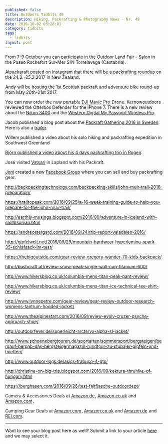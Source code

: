 ```yaml
---
published: false
title: Outdoors Tidbits 49
description: Hiking, Packrafting & Photography News - Nr. 49
date: 2016-10-02 05:28:01
category: tidbits
tags:
  - tidbits
layout: post
---
```


From 7-9 October you can participate in the Outdoor Land Fair - Salon in the Paseo Rochefort Sur-Mer S/N Torrelavega (Cantabria).

Alpackaraft posted on Instagram that there will be a <a href="https://www.instagram.com/p/BJIbIVKhkpW/">packrafting roundup</a> on the 24.2.-25.2.2017 in New Zealand.

Andy will be hosting the 1st Scottish packraft and adventure bike round-up from May 20th-21st 2017.

You can now order the new portable <a  href="https://www.amazon.com/gp/product/B01LZ8QTSU/ref=as_li_tl?ie=UTF8&camp=1789&creative=9325&creativeASIN=B01LZ8QTSU&linkCode=as2&tag=hikeve-20&linkId=5a6ef02b9b0fad9c38626566497e8151" rel="nofollow">DJI Mavic Pro</a><img src="//ir-na.amazon-adsystem.com/e/ir?t=hikeve-20&l=am2&o=1&a=B01LZ8QTSU" width="1" height="1" border="0" alt="" style="border:none !important; margin:0px !important;" /> Drone. Kernowoutdoors reviewed the Otterbox Defender for the iPhone 7. There is a new review about the <a href="http://www.techradar.com/1329570">Nikon 3400</a> and the <a href="http://www.techradar.com/reviews/pc-mac/pc-components/storage/disk-drives-hdd-ssd/western-digital-my-passport-wireless-pro-1329598/review">Western Digital My Passport Wireless Pro</a>.

Jacob published a blog post about the <a href="http://urbanpackrafter.com/Together-on-Voxnan">Packraft Gathering 2016 in Sweden</a>. Here is also a <a href="https://vimeo.com/184230182">trailer</a>.

Willem published a video about his solo hiking and packrafting expedition in Southwest Greenland <a href="https://vimeo.com/183643681">

Björn published a video about his 4 days packrafting trip in <a href="https://www.youtube.com/watch?v=KTnAjIpUt58&feature=youtu.be">Rogen</a>.

José visited <a href="http://www.planetapackraft.com/2016/09/wilderness-de-vatsari-en-packraft.html">Vatsari</a> in Lapland with his Packraft.

<a href="http://leftbound.com">Joni</a> created a new <a href="https://www.facebook.com/groups/154741864976536/">Facebook Group</a> where you can sell and buy packrafting gear.

http://backpackingtechnology.com/backpacking-skills/john-muir-trail-2016-preparation/

https://trailtopeak.com/2016/09/25/a-16-week-training-guide-to-help-you-prepare-for-the-john-muir-trail/

http://earthly-musings.blogspot.com/2016/09/adventure-in-iceland-with-smithsonian.html

https://andreostergard.com/2016/09/24/trip-report-valadalen-2016/

http://gipfelwelt.net/2016/09/29/mountain-hardwear-hyperlamina-spark-35-schlafsack-im-test/

https://thebigoutside.com/gear-review-gregory-wander-70-kids-backpack/

http://bushcraft.at/review-snow-peak-single-wall-cup-titanium-600/

http://www.hikersblog.co.uk/columbia-mens-titan-peak-pant-review/

http://www.hikersblog.co.uk/columbia-mens-titan-ice-technical-tee-shirt-review/

http://www.lynnepetre.com/gear-review/gear-review-outdoor-research-womens-tantrum-hooded-jacket/

http://www.thealpinestart.com/2016/09/review-evolv-cruzer-psyche-approach-shoe/

http://outdoorfever.de/superleicht-arcteryx-alpha-sl-jacket/

http://www.schoenebergtouren.de/sportarten/sommersport/bergsteigen/bergauf-bergab-das-bergsteigermagazin-rundtour-zu-stubaier-gipfeln-und-huetten/

http://www.outdoor-logs.de/asics-trabuco-4-gtx/

http://christine-on-big-trip.blogspot.com/2016/09/kektura-thruhike-of-hungary.html

https://berghasen.com/2016/09/26/test-faltflasche-outdoordept/


Camera & Accessories Deals at <a target="_blank" rel="nofollow" href="https://www.amazon.de/b/?_encoding=UTF8&camp=1638&creative=6742&linkCode=ur2&node=5457338031&pf_rd_i=571860&pf_rd_m=A3JWKAKR8XB7XF&pf_rd_p=1067386747&pf_rd_r=5564YVT458WCD2B30ZR9&pf_rd_s=merchandised-search-leftnav&pf_rd_t=101&site-redirect=de&tag=hikeve-21" rel="nofollow">Amazon.de</a><img src="http://ir-de.amazon-adsystem.com/e/ir?t=hikeve-21&l=ur2&o=3" width="1" height="1" border="0" alt="" style="border:none !important; margin:0px !important;"/>,
<a target="_blank" rel="nofollow" href="https://www.amazon.co.uk/discounts-offers-pc-electronics/b/?_encoding=UTF8&camp=1634&creative=6738&linkCode=ur2&node=590987031&tag=hikeve07-21" rel="nofollow">Amazon.co.uk</a><img src="http://ir-uk.amazon-adsystem.com/e/ir?t=hikeve07-21&l=ur2&o=2" width="1" height="1" border="0" alt="" style="border:none !important; margin:0px !important;"/> and <a target="_blank" href="https://www.amazon.com/s/ref=s9_acss_bw_ln_camcolla_1_1?rh=i%3Aelectronics%2Cn%3A761198&ie=UTF8&pf_rd_m=ATVPDKIKX0DER&pf_rd_s=merchandised-search-leftnav&pf_rd_r=VJHQ4RB0RC82JN9P0705&pf_rd_t=101&pf_rd_p=2580408662&pf_rd_i=502394&_encoding=UTF8&tag=hikeve-20&linkCode=ur2&linkId=71ecc71caff04cc23a9737fbf6aa20a2&camp=1789&creative=9325" rel="nofollow">Amazon.com</a><img src="//ir-na.amazon-adsystem.com/e/ir?t=hikeve-20&l=ur2&o=1" width="1" height="1" border="0" alt="" style="border:none !important; margin:0px !important;" />.

Camping Gear Deals at <a target="_blank" href="https://www.amazon.com/s/ref=amb_link_445064522_1?ie=UTF8&bbn=9927316011&field-pct-off=50-&lo=outdoor-recreation&rh=i%3Aoutdoor-recreation%2Cn%3A9927316011%2Cp_6%3AATVPDKIKX0DER%2Cn%3A3400371&pf_rd_m=ATVPDKIKX0DER&pf_rd_s=merchandised-search-leftnav&pf_rd_r=S3PAWAAFM66NGJ18FCH2&pf_rd_t=101&pf_rd_p=2362500142&pf_rd_i=9927316011&_encoding=UTF8&tag=hikeve-20&linkCode=ur2&linkId=63e7f0be9cfa6757362850ac0a82a8cb&camp=1789&creative=9325" rel="nofollow">Amazon.com</a><img src="//ir-na.amazon-adsystem.com/e/ir?t=hikeve-20&l=ur2&o=1" width="1" height="1" border="0" alt="" style="border:none !important; margin:0px !important;">, <a target="_blank" rel="nofollow" href="https://www.amazon.co.uk/s/?_encoding=UTF8&bbn=350630011&camp=1634&creative=6738&linkCode=ur2&pf_rd_i=319545011&pf_rd_m=A3P5ROKL5A1OLE&pf_rd_p=866645087&pf_rd_r=PKBNQ9633DWAG2Y7K80D&pf_rd_s=merchandised-search-leftnav&pf_rd_t=101&rh=i%3Asports%2Cn%3A318949011%2Cn%3A!319532011%2Cn%3A350630011%2Cn%3A319545011&tag=hikeve07-21" rel="nofollow">Amazon.co.uk</a><img src="http://ir-uk.amazon-adsystem.com/e/ir?t=hikeve07-21&l=ur2&o=2" width="1" height="1" border="0" alt="" style="border:none !important; margin:0px !important;" /> and <a target="_blank" rel="nofollow" href="https://www.amazon.de/s/?_encoding=UTF8&__mk_de_DE=%C3%85M%C3%85Z%C3%95%C3%91&bbn=16435091&camp=1638&creative=6742&linkCode=ur2&pf_rd_i=7194943031&pf_rd_m=A3JWKAKR8XB7XF&pf_rd_p=1e4b6427-ff04-4726-8a4e-7bfffbd495ae&pf_rd_r=2Z93BFR2FYQ5JCQ2GP6P&pf_rd_s=merchandised-search-leftnav&pf_rd_t=101&rh=i%3Asports%2Cn%3A16435051%2Cn%3A16435091%2Cn%3A16435151%2Cp_6%3AA3JWKAKR8XB7XF&site-redirect=de&tag=hikeve-21">Amazon.de</a><img src="http://ir-de.amazon-adsystem.com/e/ir?t=hikeve-21&l=ur2&o=3" width="1" height="1" border="0" alt="" style="border:none !important; margin:0px !important;" /> and <a href="https://www.rei.com/rei-garage/c/camping-and-hiking?r=c&pagesize=84&queryRule=outlet-only&ir=category%3Acamping-and-hiking&outlet=true" rel="nofollow">REI.com</a>.

---

Want to see your blog post here as well? Submit a link to your article [here](https://www.facebook.com/HikeVentures/) and we may select it.
